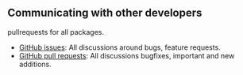 ## Communicating with other developers

pullrequests for all packages.
- [GitHub issues](https://github.com/wooga/spock-macos-keychain-extension/issues): All discussions around bugs, feature requests.
- [GitHub pull requests](https://github.com/wooga/spock-macos-keychain-extension/pulls): All discussions bugfixes, important and new additions.
